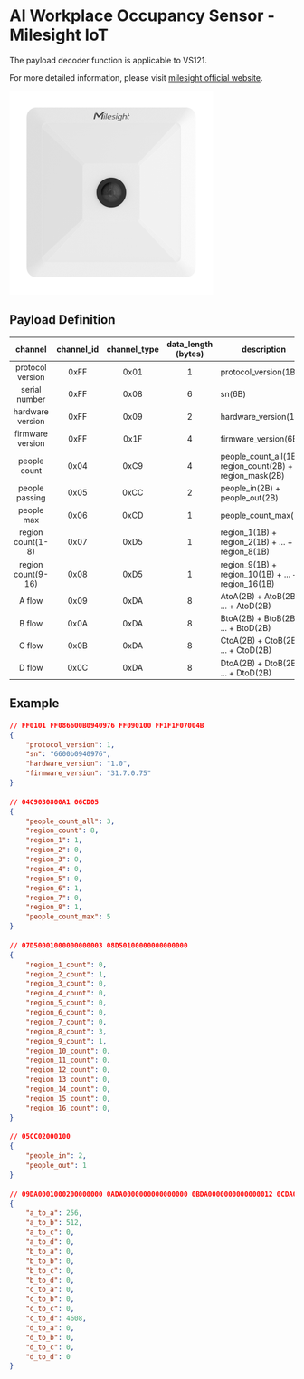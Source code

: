 # AI Workplace Occupancy Sensor - Milesight IoT

The payload decoder function is applicable to VS121.

For more detailed information, please visit [milesight official website](https://www.milesight-iot.com).

![VS121](VS121.png)

## Payload Definition

|      channel       | channel_id | channel_type | data_length (bytes) | description                                               |
| :----------------: | :--------: | :----------: | :-----------------: | --------------------------------------------------------- |
|  protocol version  |    0xFF    |     0x01     |          1          | protocol_version(1B)                                      |
|   serial number    |    0xFF    |     0x08     |          6          | sn(6B)                                                    |
|  hardware version  |    0xFF    |     0x09     |          2          | hardware_version(1B)                                      |
|  firmware version  |    0xFF    |     0x1F     |          4          | firmware_version(6B)                                      |
|    people count    |    0x04    |     0xC9     |          4          | people_count_all(1B) + region_count(2B) + region_mask(2B) |
|   people passing   |    0x05    |     0xCC     |          2          | people_in(2B) + people_out(2B)                            |
|     people max     |    0x06    |     0xCD     |          1          | people_count_max(1B)                                      |
| region count(1-8)  |    0x07    |     0xD5     |          1          | region_1(1B) + region_2(1B) + ... + region_8(1B)          |
| region count(9-16) |    0x08    |     0xD5     |          1          | region_9(1B) + region_10(1B) + ... + region_16(1B)        |
|       A flow       |    0x09    |     0xDA     |          8          | AtoA(2B) + AtoB(2B) + ... + AtoD(2B)                      |
|       B flow       |    0x0A    |     0xDA     |          8          | BtoA(2B) + BtoB(2B) + ... + BtoD(2B)                      |
|       C flow       |    0x0B    |     0xDA     |          8          | CtoA(2B) + CtoB(2B) + ... + CtoD(2B)                      |
|       D flow       |    0x0C    |     0xDA     |          8          | DtoA(2B) + DtoB(2B) + ... + DtoD(2B)                      |

## Example

```json
// FF0101 FF086600B0940976 FF090100 FF1F1F07004B
{
    "protocol_version": 1,
    "sn": "6600b0940976",
    "hardware_version": "1.0",
    "firmware_version": "31.7.0.75"
}

// 04C9030800A1 06CD05
{
    "people_count_all": 3,
    "region_count": 8,
    "region_1": 1,
    "region_2": 0,
    "region_3": 0,
    "region_4": 0,
    "region_5": 0,
    "region_6": 1,
    "region_7": 0,
    "region_8": 1,
    "people_count_max": 5
}

// 07D50001000000000003 08D50100000000000000
{
    "region_1_count": 0,
    "region_2_count": 1,
    "region_3_count": 0,
    "region_4_count": 0,
    "region_5_count": 0,
    "region_6_count": 0,
    "region_7_count": 0,
    "region_8_count": 3,
    "region_9_count": 1,
    "region_10_count": 0,
    "region_11_count": 0,
    "region_12_count": 0,
    "region_13_count": 0,
    "region_14_count": 0,
    "region_15_count": 0,
    "region_16_count": 0,
}

// 05CC02000100
{
    "people_in": 2,
    "people_out": 1
}

// 09DA0001000200000000 0ADA0000000000000000 0BDA0000000000000012 0CDA0000000000000000
{
    "a_to_a": 256,
    "a_to_b": 512,
    "a_to_c": 0,
    "a_to_d": 0,
    "b_to_a": 0,
    "b_to_b": 0,
    "b_to_c": 0,
    "b_to_d": 0,
    "c_to_a": 0,
    "c_to_b": 0,
    "c_to_c": 0,
    "c_to_d": 4608,
    "d_to_a": 0,
    "d_to_b": 0,
    "d_to_c": 0,
    "d_to_d": 0
}
```
